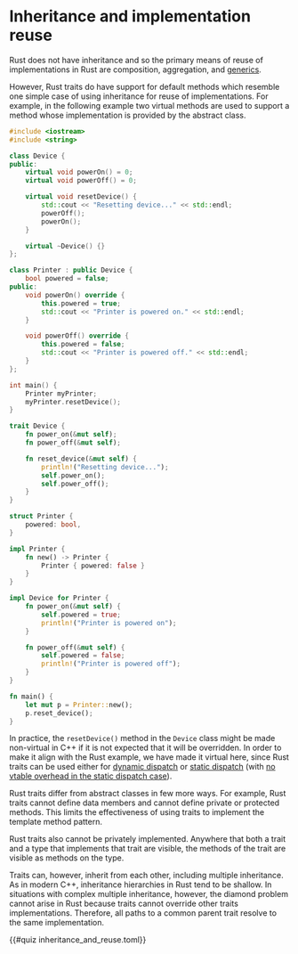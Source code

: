# Inheritance and implementation reuse

Rust does not have inheritance and so the primary means of reuse of
implementations in Rust are composition, aggregation, and
[generics](/idioms/data_modeling/templates.md).

However, Rust traits do have support for default methods which resemble one
simple case of using inheritance for reuse of implementations. For example, in
the following example two virtual methods are used to support a method whose
implementation is provided by the abstract class.

<div class="comparison">

```cpp
#include <iostream>
#include <string>

class Device {
public:
    virtual void powerOn() = 0;
    virtual void powerOff() = 0;

    virtual void resetDevice() {
        std::cout << "Resetting device..." << std::endl;
        powerOff();
        powerOn();
    }

    virtual ~Device() {}
};

class Printer : public Device {
    bool powered = false;
public:
    void powerOn() override {
        this.powered = true;
        std::cout << "Printer is powered on." << std::endl;
    }

    void powerOff() override {
        this.powered = false;
        std::cout << "Printer is powered off." << std::endl;
    }
};

int main() {
    Printer myPrinter;
    myPrinter.resetDevice();
}
```

```rust
trait Device {
    fn power_on(&mut self);
    fn power_off(&mut self);

    fn reset_device(&mut self) {
        println!("Resetting device...");
        self.power_on();
        self.power_off();
    }
}

struct Printer {
    powered: bool,
}

impl Printer {
    fn new() -> Printer {
        Printer { powered: false }
    }
}

impl Device for Printer {
    fn power_on(&mut self) {
        self.powered = true;
        println!("Printer is powered on");
    }

    fn power_off(&mut self) {
        self.powered = false;
        println!("Printer is powered off");
    }
}

fn main() {
    let mut p = Printer::new();
    p.reset_device();
}
```

</div>

In practice, the `resetDevice()` method in the `Device` class might be made
non-virtual in C++ if it is not expected that it will be overridden. In order to
make it align with the Rust example, we have made it virtual here, since Rust
traits can be used either for [dynamic
dispatch](/idioms/data_modeling/abstract_classes.md) or [static
dispatch](/idioms/data_modeling/concepts.md) (with [no vtable overhead in the
static dispatch
case](/idioms/data_modeling/abstract_classes.md#vtables-and-rust-trait-object-types)).

Rust traits differ from abstract classes in few more ways. For example,
Rust traits cannot define data members and cannot define private or protected
methods. This limits the effectiveness of using traits to implement the template
method pattern.

Rust traits also cannot be privately implemented. Anywhere that both a trait
and a type that implements that trait are visible, the methods of the trait are
visible as methods on the type.

Traits can, however, inherit from each other, including multiple inheritance. As
in modern C++, inheritance hierarchies in Rust tend to be shallow. In situations
with complex multiple inheritance, however, the diamond problem cannot arise in
Rust because traits cannot override other traits implementations. Therefore, all
paths to a common parent trait resolve to the same implementation.

{{#quiz inheritance_and_reuse.toml}}
